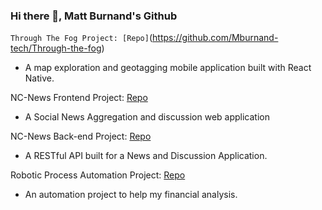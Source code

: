 ### Hi there 👋, Matt Burnand's Github

`Through The Fog Project: [Repo]`(https://github.com/Mburnand-tech/Through-the-fog)
- A map exploration and geotagging mobile application built with React Native.

NC-News Frontend Project: [Repo](https://github.com/Mburnand-tech/nc_news)
- A Social News Aggregation and discussion web application


NC-News Back-end Project: [Repo](https://github.com/Mburnand-tech/News_Server)
- A RESTful API built for a News and Discussion Application.


Robotic Process Automation Project: [Repo](https://github.com/Mburnand-tech/Automated_Analysis_13DForms)
- An automation project to help my financial analysis.

<!--
**Mburnand-tech/MBurnand-tech** is a ✨ _special_ ✨ repository because its `README.md` (this file) appears on your GitHub profile.

- Developed a dynamic, user friendly Social News Aggregation web application called NC_news, that presents articles categorised by various topics in a NAV bar at the top.
- The presentation of articles is dynamic, allowing users to view articles with sorting options such as date, comment count, and votes and to upvote/downvote articles and comments.
- A user can log in, which when done is shown by there avatar at the top of the page. Once logged in a user can leave comments on articles, where optimistic rendering confirms a successful comment or vote/unvote on either articles or comments of articles. 


- Designed NC-News back-end to mimic a real-world service like Reddit.
- Ensured high-quality code with 500+ lines of test-driven development using jest and supertest.
- Implemented GET / POST / PATCH / DELETE routes with optional sorting parameters (sort_by, order, topic, limit, pagination).
<Wrote clear and concise documentation for database setup and endpoint use>


Here are some ideas to get you started:

- 🔭 I’m currently working on ...
- 🌱 I’m currently learning ...
- 👯 I’m looking to collaborate on ...
- 🤔 I’m looking for help with ...
- 💬 Ask me about ...
- 📫 How to reach me: ...
- 😄 Pronouns: ...
- ⚡ Fun fact: ...
-->
